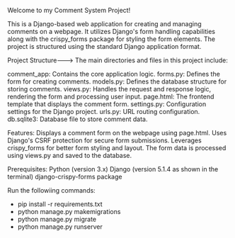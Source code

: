 Welcome to my Comment System Project!

This is a Django-based web application for creating and managing comments on a webpage. 
It utilizes Django's form handling capabilities along with the crispy_forms package for styling the form elements. 
The project is structured using the standard Django application format.

Project Structure--->
The main directories and files in this project include:

comment_app: Contains the core application logic.
forms.py: Defines the form for creating comments.
models.py: Defines the database structure for storing comments.
views.py: Handles the request and response logic, rendering the form and processing user input.
page.html: The frontend template that displays the comment form.
settings.py: Configuration settings for the Django project.
urls.py: URL routing configuration.
db.sqlite3: Database file to store comment data.


Features:
Displays a comment form on the webpage using page.html.
Uses Django's CSRF protection for secure form submissions.
Leverages crispy_forms for better form styling and layout.
The form data is processed using views.py and saved to the database.


Prerequisites:
Python (version 3.x)
Django (version 5.1.4 as shown in the terminal)
django-crispy-forms package

Run the followiing commands:
- pip install -r requirements.txt
- python manage.py makemigrations
- python manage.py migrate
- python manage.py runserver
